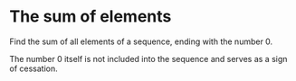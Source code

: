 # The sum of elements

Find the sum of all elements of a sequence, ending with the number 0.

The number 0 itself is not included into the sequence and serves as a sign of cessation.